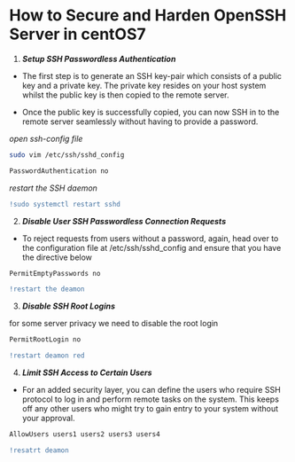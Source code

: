 # How to Secure and Harden OpenSSH Server in centOS7

1. **_Setup SSH Passwordless Authentication_**

- The first step is to generate an SSH key-pair which consists of a public key and a private key. The private key resides on your host system whilst the public key is then copied to the remote server.

- Once the public key is successfully copied, you can now SSH in to the remote server seamlessly without having to provide a password.

_open ssh-config file_

```bash
sudo vim /etc/ssh/sshd_config
```

```bash
PasswordAuthentication no
```

_restart the SSH daemon_

```diff
!sudo systemctl restart sshd
```

2. **_Disable User SSH Passwordless Connection Requests_**

- To reject requests from users without a password, again, head over to the configuration file at /etc/ssh/sshd_config and ensure that you have the directive below

```bash
PermitEmptyPasswords no
```

```diff
!restart the deamon
```

3. **_Disable SSH Root Logins_**

for some server privacy we need to disable the root login

```bash
PermitRootLogin no
```

```diff
!restart deamon red
```

4. **_Limit SSH Access to Certain Users_**

- For an added security layer, you can define the users who require SSH protocol to log in and perform remote tasks on the system. This keeps off any other users who might try to gain entry to your system without your approval.

```bash
AllowUsers users1 users2 users3 users4
```

```diff
!resatrt deamon
```
